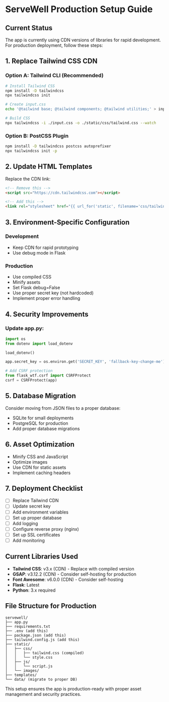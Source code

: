 # ServeWell Production Setup Guide

## Current Status
The app is currently using CDN versions of libraries for rapid development. For production deployment, follow these steps:

## 1. Replace Tailwind CSS CDN

### Option A: Tailwind CLI (Recommended)
```bash
# Install Tailwind CSS
npm install -D tailwindcss
npx tailwindcss init

# Create input.css
echo '@tailwind base; @tailwind components; @tailwind utilities;' > input.css

# Build CSS
npx tailwindcss -i ./input.css -o ./static/css/tailwind.css --watch
```

### Option B: PostCSS Plugin
```bash
npm install -D tailwindcss postcss autoprefixer
npx tailwindcss init -p
```

## 2. Update HTML Templates
Replace the CDN link:
```html
<!-- Remove this -->
<script src="https://cdn.tailwindcss.com"></script>

<!-- Add this -->
<link rel="stylesheet" href="{{ url_for('static', filename='css/tailwind.css') }}">
```

## 3. Environment-Specific Configuration

### Development
- Keep CDN for rapid prototyping
- Use debug mode in Flask

### Production
- Use compiled CSS
- Minify assets
- Set Flask debug=False
- Use proper secret key (not hardcoded)
- Implement proper error handling

## 4. Security Improvements

### Update app.py:
```python
import os
from dotenv import load_dotenv

load_dotenv()

app.secret_key = os.environ.get('SECRET_KEY', 'fallback-key-change-me')

# Add CSRF protection
from flask_wtf.csrf import CSRFProtect
csrf = CSRFProtect(app)
```

## 5. Database Migration
Consider moving from JSON files to a proper database:
- SQLite for small deployments
- PostgreSQL for production
- Add proper database migrations

## 6. Asset Optimization
- Minify CSS and JavaScript
- Optimize images
- Use CDN for static assets
- Implement caching headers

## 7. Deployment Checklist
- [ ] Replace Tailwind CDN
- [ ] Update secret key
- [ ] Add environment variables
- [ ] Set up proper database
- [ ] Add logging
- [ ] Configure reverse proxy (nginx)
- [ ] Set up SSL certificates
- [ ] Add monitoring

## Current Libraries Used
- **Tailwind CSS**: v3.x (CDN) - Replace with compiled version
- **GSAP**: v3.12.2 (CDN) - Consider self-hosting for production
- **Font Awesome**: v6.0.0 (CDN) - Consider self-hosting
- **Flask**: Latest
- **Python**: 3.x required

## File Structure for Production
```
servewell/
├── app.py
├── requirements.txt
├── .env (add this)
├── package.json (add this)
├── tailwind.config.js (add this)
├── static/
│   ├── css/
│   │   ├── tailwind.css (compiled)
│   │   └── style.css
│   ├── js/
│   │   └── script.js
│   └── images/
├── templates/
└── data/ (migrate to proper DB)
```

This setup ensures the app is production-ready with proper asset management and security practices.
